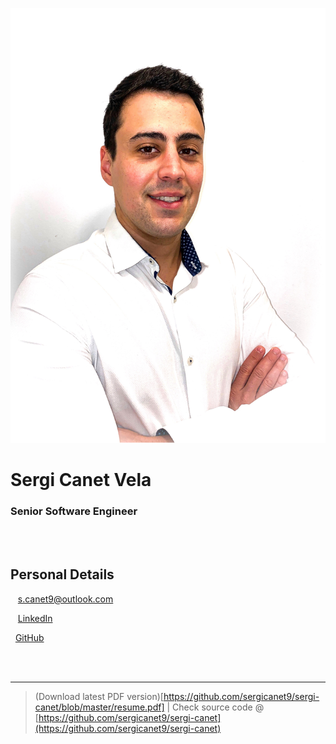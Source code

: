 <br /><br />

![](src/pincture.PNG)

# Sergi Canet Vela

### Senior Software Engineer

<br /><br />

Personal Details
---------
<span class="fas fa-envelope fa-lg"></span>&nbsp;&nbsp;&nbsp;s.canet9@outlook.com

<span class="fab fa-linkedin fa-lg"></span>&nbsp;&nbsp;&nbsp;[LinkedIn](https://www.linkedin.com/in/sergi-canet)

<span class="fab fa-github fa-lg"></span>&nbsp;&nbsp;[GitHub](https://github.com/sergicanet9)

<br /><br />

------
> (Download latest PDF version)[https://github.com/sergicanet9/sergi-canet/blob/master/resume.pdf] | Check source code @ [https://github.com/sergicanet9/sergi-canet](https://github.com/sergicanet9/sergi-canet)